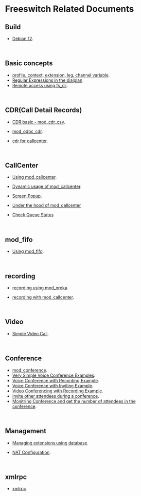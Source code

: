 # Freeswitch Related Documents

## Build

* [Debian 12](https://github.com/raspberry-pi-maker/VoIP-related-codes/blob/main/FreeSWITCH/build/debian_build.md). 

<br>

## Basic concepts

* [profile, context, extension, leg, channel variable](https://github.com/raspberry-pi-maker/VoIP-related-codes/blob/main/FreeSWITCH/basic/basic_concept.md). 
* [Regular Expressions in the dialplan](https://github.com/raspberry-pi-maker/VoIP-related-codes/blob/main/FreeSWITCH/basic/regular_expression.md). 
* [Remote access using fs_cli](https://github.com/raspberry-pi-maker/VoIP-related-codes/blob/main/FreeSWITCH/basic/remote_fs_cli.md). 


<br>

## CDR(Call Detail Records)

* [CDR basic - mod_cdr_csv](https://github.com/raspberry-pi-maker/VoIP-related-codes/blob/main/FreeSWITCH/cdr/cdr_basic.md). 
* [mod_odbc_cdr](https://github.com/raspberry-pi-maker/VoIP-related-codes/blob/main/FreeSWITCH/cdr/cdr_odbc.md). 

* [cdr for callcenter](https://github.com/raspberry-pi-maker/VoIP-related-codes/blob/main/FreeSWITCH/cdr/cdr_callcenter.md). 


<br>

## CallCenter

* [Using mod_callcenter](https://github.com/raspberry-pi-maker/VoIP-related-codes/blob/main/FreeSWITCH/mod_calltcenter/How%20to%20use%20mod_callcenter.md). 

* [Dynamic usage of mod_callcenter](https://github.com/raspberry-pi-maker/VoIP-related-codes/blob/main/FreeSWITCH/mod_calltcenter/Dynamic%20usage%20of%20mod_callcenter.md). 

* [Screen Popup](https://github.com/raspberry-pi-maker/VoIP-related-codes/tree/main/FreeSWITCH/Screen%20Popup#readme). 

* [Under the hood of mod_callcenter](https://github.com/raspberry-pi-maker/VoIP-related-codes/blob/main/Freeswitch%20mod_calltcenter/Dynamic%20usage%20of%20mod_callcenter.md)

* [Check Queue Status](https://github.com/raspberry-pi-maker/VoIP-related-codes/blob/main/FreeSWITCH/mod_calltcenter/Check%20queue%20status.md)


<br>

## mod_fifo

* [Using mod_fifo](https://github.com/raspberry-pi-maker/VoIP-related-codes/blob/main/FreeSWITCH/mod_fifo/README.md). 


<br>

## recording

* [recording using mod_oreka](https://github.com/raspberry-pi-maker/VoIP-related-codes/tree/main/FreeSWITCH/Recording%20using%20mod_oreka). 

* [recording with mod_callcenter](https://github.com/raspberry-pi-maker/VoIP-related-codes/tree/main/FreeSWITCH/Recording%20with%20mod_callcenter). 

<br>

## Video

* [Simple Video Call](https://github.com/raspberry-pi-maker/VoIP-related-codes/tree/main/FreeSWITCH/Video%20Call/SimpleVideo.md). 

<br>


## Conference

* [mod_conference](https://github.com/raspberry-pi-maker/VoIP-related-codes/tree/main/FreeSWITCH/mod_conference/mod_conference.md). 
* [Very Simple Voice Conference Examples](https://github.com/raspberry-pi-maker/VoIP-related-codes/tree/main/FreeSWITCH/mod_conference/voice_conference_example.md). 
* [Voice Conference with Recording Example](https://github.com/raspberry-pi-maker/VoIP-related-codes/tree/main/FreeSWITCH/mod_conference/voice_conference_recording.md). 
* [Voice Conference with Inviting Example](https://github.com/raspberry-pi-maker/VoIP-related-codes/tree/main/FreeSWITCH/mod_conference/voice_conference_invite.md). 
* [Video Conferencing with Recording Example](https://github.com/raspberry-pi-maker/VoIP-related-codes/tree/main/FreeSWITCH/mod_conference/video_conference_recording.md). 
* [Invite other attendees during a conference](https://github.com/raspberry-pi-maker/VoIP-related-codes/tree/main/FreeSWITCH/mod_conference/voice_conference_complex_invite.md). 
* [Monitring Conference and get the number of attendees in the conference](https://github.com/raspberry-pi-maker/VoIP-related-codes/tree/main/FreeSWITCH/mod_conference/monitoring_conference.md). 

<br>



## Management

* [Managing extensions using database](https://github.com/raspberry-pi-maker/VoIP-related-codes/tree/main/FreeSWITCH/Managing%20extensions%20using%20database). 

* [NAT Configuration](https://github.com/raspberry-pi-maker/VoIP-related-codes/tree/main/FreeSWITCH/NAT%20Configuration). 


<br>

## xmlrpc

* [xmlrpc](https://github.com/raspberry-pi-maker/VoIP-related-codes/tree/main/FreeSWITCH/mod_xmlrpc/README.md). 

<br>
